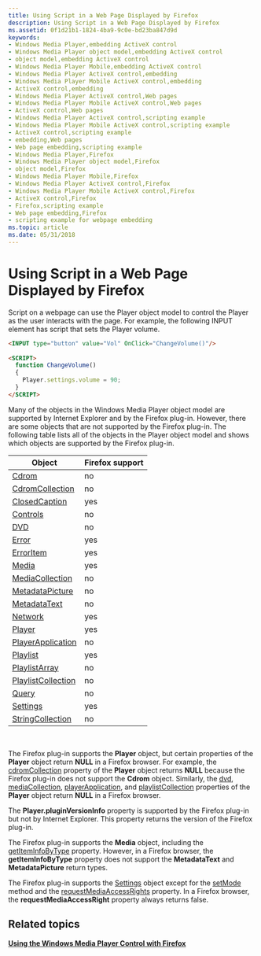 ```yaml
---
title: Using Script in a Web Page Displayed by Firefox
description: Using Script in a Web Page Displayed by Firefox
ms.assetid: 0f1d21b1-1824-4ba9-9c0e-bd23ba847d9d
keywords:
- Windows Media Player,embedding ActiveX control
- Windows Media Player object model,embedding ActiveX control
- object model,embedding ActiveX control
- Windows Media Player Mobile,embedding ActiveX control
- Windows Media Player ActiveX control,embedding
- Windows Media Player Mobile ActiveX control,embedding
- ActiveX control,embedding
- Windows Media Player ActiveX control,Web pages
- Windows Media Player Mobile ActiveX control,Web pages
- ActiveX control,Web pages
- Windows Media Player ActiveX control,scripting example
- Windows Media Player Mobile ActiveX control,scripting example
- ActiveX control,scripting example
- embedding,Web pages
- Web page embedding,scripting example
- Windows Media Player,Firefox
- Windows Media Player object model,Firefox
- object model,Firefox
- Windows Media Player Mobile,Firefox
- Windows Media Player ActiveX control,Firefox
- Windows Media Player Mobile ActiveX control,Firefox
- ActiveX control,Firefox
- Firefox,scripting example
- Web page embedding,Firefox
- scripting example for webpage embedding
ms.topic: article
ms.date: 05/31/2018
---
```


# Using Script in a Web Page Displayed by Firefox

Script on a webpage can use the Player object model to control the Player as the user interacts with the page. For example, the following INPUT element has script that sets the Player volume.


```HTML
<INPUT type="button" value="Vol" OnClick="ChangeVolume()"/>
 
<SCRIPT>
  function ChangeVolume()
  {
    Player.settings.volume = 90;
  }
</SCRIPT>

```



Many of the objects in the Windows Media Player object model are supported by Internet Explorer and by the Firefox plug-in. However, there are some objects that are not supported by the Firefox plug-in. The following table lists all of the objects in the Player object model and shows which objects are supported by the Firefox plug-in.



| Object                                              | Firefox support |
|-----------------------------------------------------|-----------------|
| [Cdrom](cdrom-object.md)                           | no              |
| [CdromCollection](cdromcollection-object.md)       | no              |
| [ClosedCaption](closedcaption-object.md)           | yes             |
| [Controls](controls-object.md)                     | no              |
| [DVD](dvd-object.md)                               | no              |
| [Error](error-object.md)                           | yes             |
| [ErrorItem](erroritem-object.md)                   | yes             |
| [Media](media-object.md)                           | yes             |
| [MediaCollection](mediacollection-object.md)       | no              |
| [MetadataPicture](metadatapicture-object.md)       | no              |
| [MetadataText](metadatatext-object.md)             | no              |
| [Network](network-object.md)                       | yes             |
| [Player](player-object.md)                         | yes             |
| [PlayerApplication](playerapplication-object.md)   | no              |
| [Playlist](playlist-object.md)                     | yes             |
| [PlaylistArray](playlistarray-object.md)           | no              |
| [PlaylistCollection](playlistcollection-object.md) | no              |
| [Query](query-object.md)                           | no              |
| [Settings](settings-object.md)                     | yes             |
| [StringCollection](stringcollection-object.md)     | no              |



 

The Firefox plug-in supports the **Player** object, but certain properties of the **Player** object return **NULL** in a Firefox browser. For example, the [cdromCollection](player-cdromcollection.md) property of the **Player** object returns **NULL** because the Firefox plug-in does not support the **Cdrom** object. Similarly, the [dvd](player-dvd.md), [mediaCollection](player-mediacollection.md), [playerApplication](player-playerapplication.md), and [playlistCollection](player-playlistcollection.md) properties of the **Player** object return **NULL** in a Firefox browser.

The **Player.pluginVersionInfo** property is supported by the Firefox plug-in but not by Internet Explorer. This property returns the version of the Firefox plug-in.

The Firefox plug-in supports the **Media** object, including the [getItemInfoByType](media-getiteminfobytype.md) property. However, in a Firefox browser, the **getItemInfoByType** property does not support the **MetadataText** and **MetadataPicture** return types.

The Firefox plug-in supports the [Settings](settings-object.md) object except for the [setMode](settings-setmode.md) method and the [requestMediaAccessRights](settings-requestmediaaccessrights.md) property. In a Firefox browser, the **requestMediaAccessRight** property always returns false.

## Related topics

<dl> <dt>

[**Using the Windows Media Player Control with Firefox**](using-the-windows-media-player-control-with-firefox.md)
</dt> </dl>

 

 




